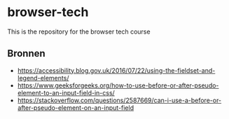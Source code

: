 # browser-tech
This is the repository for the browser tech course

## Bronnen

- https://accessibility.blog.gov.uk/2016/07/22/using-the-fieldset-and-legend-elements/
- https://www.geeksforgeeks.org/how-to-use-before-or-after-pseudo-element-to-an-input-field-in-css/
- https://stackoverflow.com/questions/2587669/can-i-use-a-before-or-after-pseudo-element-on-an-input-field